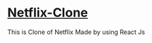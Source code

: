 # <a href="https://netflix-clone-d0d20.web.app/">Netflix-Clone</a>
 
This is Clone of Netflix
Made by using React Js 
